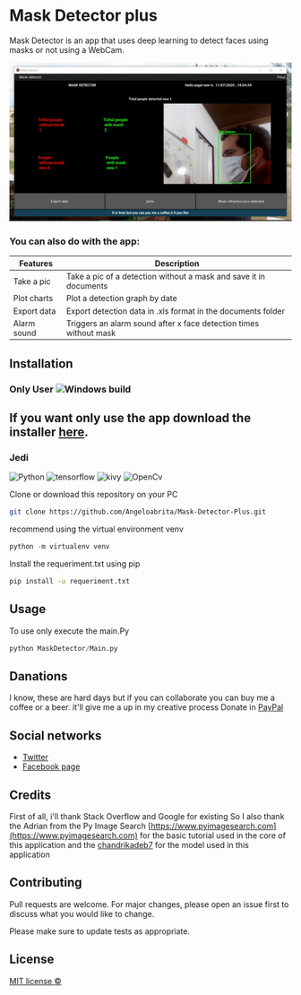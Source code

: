 # Mask Detector plus
Mask Detector is an app that uses deep learning to detect faces using masks or not using a WebCam.

![MaskDetectorPlus](https://github.com/Angeloabrita/Mask-Detector-Plus/blob/master/MDP.gif)

### You can also do with the app:
| Features | Description |
| ------ | ------ |
|Take a pic| Take a pic of a detection without a mask and save it in documents
|Plot charts|Plot a detection graph by date|
|Export data| Export detection data in .xls format in the documents folder|
|Alarm sound|Triggers an alarm sound after x face detection times without mask|

## Installation

### Only User ![Windows build](https://img.shields.io/badge/Windows%20build-sucess-green)
## If you want only use the app download the installer [here](https://github.com/Angeloabrita/Mask-Detector-Plus/releases/download/0.0.9/Mask.Detector.Plus.Setup.exe).

### Jedi

![Python](https://img.shields.io/badge/python-v3.7-orange.svg) ![tensorflow](https://img.shields.io/badge/TensorFlow-1.14.0-orange) ![kivy](https://img.shields.io/badge/Kivy-1.11.0-blue) ![OpenCv](https://img.shields.io/badge/OpenCv-4.2.0-blue)

Clone or download this repository on your PC
```bash
git clone https://github.com/Angeloabrita/Mask-Detector-Plus.git
```
recommend using the virtual environment venv
```python
python -m virtualenv venv
```
Install the requeriment.txt using pip

```bash
pip install -u requeriment.txt
```
## Usage

To use only execute the main.Py

```python
python MaskDetector/Main.py
```
## Danations
I know, these are hard days but if you can collaborate you can buy me a coffee or a beer. it'll give me a up in my creative process Donate in [PayPal](https://www.paypal.com/cgi-bin/webscr?cmd=_s-xclick&hosted_button_id=NTVK3A8XG54W2&source=url)

## Social networks 
- [Twitter](https://twitter.com/AGTAStudios)
- [Facebook page](https://www.facebook.com/agtastudios)

## Credits
 First of all, i'll thank Stack Overflow and Google for existing So I also thank the Adrian from the Py Image Search [https://www.pyimagesearch.com](https://www.pyimagesearch.com) for the basic tutorial used in the core of this application and the [chandrikadeb7](https://github.com/chandrikadeb7) for the model used in this application


## Contributing
Pull requests are welcome. For major changes, please open an issue first to discuss what you would like to change.

Please make sure to update tests as appropriate.

## License
[MIT license © ](https://github.com/Angeloabrita/Mask-Detector-Plus/blob/master/LICENCE.txt)
